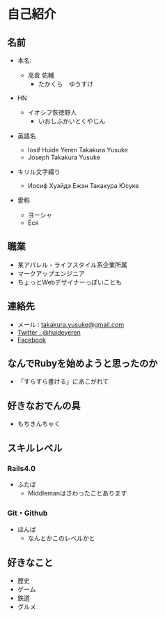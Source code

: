 # 自己紹介

## 名前

- 本名:
  - 高倉 佑輔
    - たかくら　ゆうすけ

- HN
  - イオシフ恢徳野人
    - いおしふかいとくやじん

- 英語名
  - Iosif Huide Yeren Takakura Yusuke
  - Joseph Takakura Yusuke

- キリル文字綴り
  - Иосиф Хуэйдэ Ежэн Такакура Юсуке

- 愛称
  - ヨーシャ
  - Ёся

## 職業

- 某アパレル・ライフスタイル系企業所属
- マークアップエンジニア
- ちょっとWebデザイナーっぽいことも

## 連絡先

- メール : takakura.yusuke@gmail.com
- [Twitter : @huideyeren](https://twitter.com/huideyeren)
- [Facebook](https://www.facebook.com/iosif.takakura.yusuke)

## なんでRubyを始めようと思ったのか

- 「すらすら書ける」にあこがれて

## 好きなおでんの具

- もちきんちゃく

## スキルレベル

### Rails4.0

- ふたば
  - Middlemanはさわったことあります

### Git・Github

- ほんば
  - なんとかこのレベルかと

## 好きなこと

- 歴史
- ゲーム
- 鉄道
- グルメ
